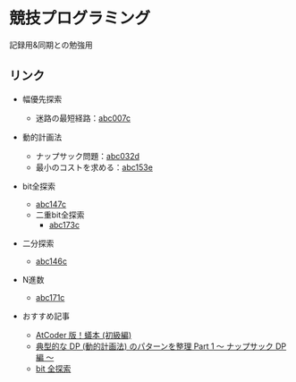 # 競技プログラミング
記録用&同期との勉強用

## リンク
- 幅優先探索
    - 迷路の最短経路：[abc007c](/abc007c/)
- 動的計画法
    - ナップサック問題：[abc032d](/abc032d/)
    - 最小のコストを求める：[abc153e](/abc153e/)
- bit全探索
    - [abc147c](/abc147c/)
    - 二重bit全探索
        - [abc173c](/abc173c/)
- 二分探索
    - [abc146c](/abc146c/)
- N進数
    - [abc171c](/abc171c/)

- おすすめ記事
    - [AtCoder 版！蟻本 (初級編)](https://qiita.com/drken/items/e77685614f3c6bf86f44)
    - [典型的な DP (動的計画法) のパターンを整理 Part 1 ～ ナップサック DP 編 ～](https://qiita.com/drken/items/a5e6fe22863b7992efdb)
    - [bit 全探索](https://drken1215.hatenablog.com/entry/2019/12/14/171657)

